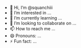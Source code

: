 - 👋 Hi, I’m @squanchiii
- 👀 I’m interested in ...
- 🌱 I’m currently learning ...
- 💞️ I’m looking to collaborate on ...
- 📫 How to reach me ...
- 😄 Pronouns: ...
- ⚡ Fun fact: ...

<!---
squanchiii/squanchiii is a ✨ special ✨ repository because its `README.md` (this file) appears on your GitHub profile.
You can click the Preview link to take a look at your changes.
--->
